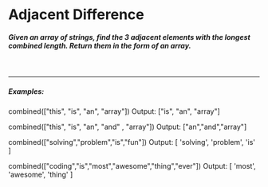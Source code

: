 <h1>Adjacent Difference</h1>
<h5>Given an array of strings, find the 3 adjacent elements with the longest combined length. Return them in the form of an array.</h5>
<br>
<hr>
<h5> Examples: </h5>
<p>combined(["this", "is", "an", "array"])   Output:  ["is", "an", "array"]</p>
<p>combined(["this", "is", "an", "and" , "array"]) Output: ["an","and","array"]</p>
<p>combined(["solving","problem","is","fun"]) Output: [ 'solving', 'problem', 'is' ]</p>
<p>combined(["coding","is","most","awesome","thing","ever"]) Output: [ 'most', 'awesome', 'thing' ]</p>

